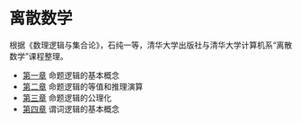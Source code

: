 # 离散数学

根据《数理逻辑与集合论》，石纯一等，清华大学出版社与清华大学计算机系“离散数学”课程整理。

* [第一章](chapter-1.md) 命题逻辑的基本概念
* [第二章](chapter-2.md) 命题逻辑的等值和推理演算
* [第三章](chapter-3.md) 命题逻辑的公理化
* [第四章](chapter-4.md) 谓词逻辑的基本概念
